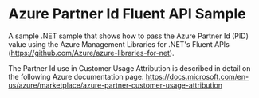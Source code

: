 # Azure Partner Id Fluent API Sample
A sample .NET sample that shows how to pass the Azure Partner Id (PID) value using the Azure Management Libraries for .NET's Fluent APIs (https://github.com/Azure/azure-libraries-for-net).

The Partner Id use in Customer Usage Attribution is described in detail on the following Azure documentation page:
https://docs.microsoft.com/en-us/azure/marketplace/azure-partner-customer-usage-attribution
